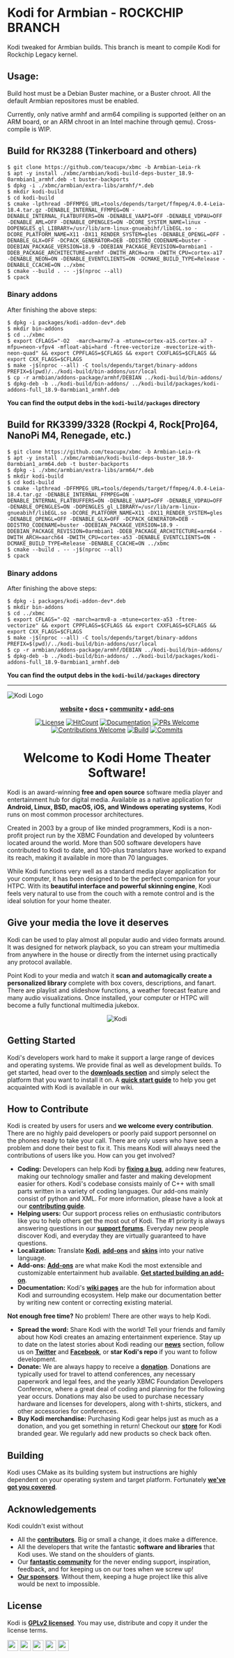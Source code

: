# Kodi for Armbian - ROCKCHIP BRANCH

Kodi tweaked for Armbian builds. This branch is meant to compile Kodi for Rockchip Legacy kernel.

## Usage:

Build host must be a Debian Buster machine, or a Buster chroot. All the default Armbian repositores must be enabled.

Currently, only native armhf and arm64 compiling is supported (either on an ARM board, or an ARM chroot in an Intel machine through qemu). Cross-compile is WIP.

## Build for RK3288 (Tinkerboard and others)
	$ git clone https://github.com/teacupx/xbmc -b Armbian-Leia-rk
	$ apt -y install ./xbmc/armbian/kodi-build-deps-buster_18.9-0armbian1_armhf.deb -t buster-backports
	$ dpkg -i ./xbmc/armbian/extra-libs/armhf/*.deb
	$ mkdir kodi-build
	$ cd kodi-build
	$ cmake -lpthread -DFFMPEG_URL=tools/depends/target/ffmpeg/4.0.4-Leia-18.4.tar.gz -DENABLE_INTERNAL_FFMPEG=ON -DENABLE_INTERNAL_FLATBUFFERS=ON -DENABLE_VAAPI=OFF -DENABLE_VDPAU=OFF -DENABLE_AML=OFF -DENABLE_OPENGLES=ON -DCORE_SYSTEM_NAME=linux -DOPENGLES_gl_LIBRARY=/usr/lib/arm-linux-gnueabihf/libEGL.so -DCORE_PLATFORM_NAME=X11 -DX11_RENDER_SYSTEM=gles -DENABLE_OPENGL=OFF -DENABLE_GLX=OFF -DCPACK_GENERATOR=DEB -DDISTRO_CODENAME=buster -DDEBIAN_PACKAGE_VERSION=18.9 -DDEBIAN_PACKAGE_REVISION=0armbian1 -DDEB_PACKAGE_ARCHITECTURE=armhf -DWITH_ARCH=arm -DWITH_CPU=cortex-a17 -DENABLE_NEON=ON -DENABLE_EVENTCLIENTS=ON -DCMAKE_BUILD_TYPE=Release -DENABLE_CCACHE=ON ../xbmc
	$ cmake --build . -- -j$(nproc --all)
	$ cpack
### Binary addons
After finishing the above steps:

	$ dpkg -i packages/kodi-addon-dev*.deb
	$ mkdir bin-addons
	$ cd ../xbmc
	$ export CFLAGS="-O2  -march=armv7-a -mtune=cortex-a15.cortex-a7 -mfpu=neon-vfpv4 -mfloat-abi=hard -ftree-vectorize -mvectorize-with-neon-quad" && export CPPFLAGS=$CFLAGS && export CXXFLAGS=$CFLAGS && export CXX_FLAGS=$CFLAGS
	$ make -j$(nproc --all) -C tools/depends/target/binary-addons PREFIX=$(pwd)/../kodi-build/bin-addons/usr/local
	$ cp -r armbian/addons-package/armhf/DEBIAN ../kodi-build/bin-addons/
	$ dpkg-deb -b ../kodi-build/bin-addons/ ../kodi-build/packages/kodi-addons-full_18.9-0armbian1_armhf.deb

**You can find the output debs in the `kodi-build/packages` directory**



## Build for RK3399/3328 (Rockpi 4, Rock[Pro]64, NanoPi M4, Renegade, etc.)
	$ git clone https://github.com/teacupx/xbmc -b Armbian-Leia-rk
	$ apt -y install ./xbmc/armbian/kodi-build-deps-buster_18.9-0armbian1_arm64.deb -t buster-backports	
	$ dpkg -i ./xbmc/armbian/extra-libs/arm64/*.deb
	$ mkdir kodi-build
	$ cd kodi-build
	$ cmake -lpthread -DFFMPEG_URL=tools/depends/target/ffmpeg/4.0.4-Leia-18.4.tar.gz -DENABLE_INTERNAL_FFMPEG=ON -DENABLE_INTERNAL_FLATBUFFERS=ON -DENABLE_VAAPI=OFF -DENABLE_VDPAU=OFF -DENABLE_OPENGLES=ON -DOPENGLES_gl_LIBRARY=/usr/lib/arm-linux-gnueabihf/libEGL.so -DCORE_PLATFORM_NAME=X11 -DX11_RENDER_SYSTEM=gles -DENABLE_OPENGL=OFF -DENABLE_GLX=OFF -DCPACK_GENERATOR=DEB -DDISTRO_CODENAME=buster -DDEBIAN_PACKAGE_VERSION=18.9 -DDEBIAN_PACKAGE_REVISION=0armbian1 -DDEB_PACKAGE_ARCHITECTURE=arm64 -DWITH_ARCH=aarch64 -DWITH_CPU=cortex-a53 -DENABLE_EVENTCLIENTS=ON -DCMAKE_BUILD_TYPE=Release -DENABLE_CCACHE=ON ../xbmc
	$ cmake --build . -- -j$(nproc --all)
	$ cpack
### Binary addons
After finishing the above steps:

	$ dpkg -i packages/kodi-addon-dev*.deb
	$ mkdir bin-addons
	$ cd ../xbmc
	$ export CFLAGS="-O2 -march=armv8-a -mtune=cortex-a53 -ftree-vectorize" && export CPPFLAGS=$CFLAGS && export CXXFLAGS=$CFLAGS && export CXX_FLAGS=$CFLAGS
	$ make -j$(nproc --all) -C tools/depends/target/binary-addons PREFIX=$(pwd)/../kodi-build/bin-addons/usr/local
	$ cp -r armbian/addons-package/armhf/DEBIAN ../kodi-build/bin-addons/
	$ dpkg-deb -b ../kodi-build/bin-addons/ ../kodi-build/packages/kodi-addons-full_18.9-0armbian1_armhf.deb

**You can find the output debs in the `kodi-build/packages` directory**


---


![Kodi Logo](docs/resources/banner.png)

<p align="center">
  <strong>
    <a href="https://kodi.tv/">website</a>
    •
    <a href="https://kodi.wiki/view/Main_Page">docs</a>
    •
    <a href="https://forum.kodi.tv/">community</a>
    •
    <a href="https://kodi.tv/addons">add-ons</a>
  </strong>
</p>

<p align="center">
  <a href="LICENSE.md"><img alt="License" src="https://img.shields.io/badge/license-GPLv2-blue.svg?style=flat-square"></a>
  <a href="http://hits.dwyl.io/xbmc/xbmc"><img alt="HitCount" src="http://hits.dwyl.io/xbmc/xbmc.svg"></a>
  <a href="https://docs.kodi.tv/"><img alt="Documentation" src="https://img.shields.io/badge/code-documented-brightgreen.svg?style=flat-square"></a>
  <a href="https://github.com/xbmc/xbmc/pulls"><img alt="PRs Welcome" src="https://img.shields.io/badge/PRs-welcome-brightgreen.svg?style=flat-square"></a>
  <a href="#how-to-contribute"><img alt="Contributions Welcome" src="https://img.shields.io/badge/contributions-welcome-brightgreen.svg?style=flat-square"></a>
  <a href="http://jenkins.kodi.tv/"><img alt="Build" src="https://img.shields.io/badge/CI-jenkins-brightgreen.svg?style=flat-square"></a>
  <a href="https://github.com/xbmc/xbmc/commits/master"><img alt="Commits" src="https://img.shields.io/github/commits-since/xbmc/xbmc/latest.svg?style=flat-square"></a>
</p>

<h1 align="center">
  Welcome to Kodi Home Theater Software!
</h1>

Kodi is an award-winning **free and open source** software media player and entertainment hub for digital media. Available as a native application for **Android, Linux, BSD, macOS, iOS, and Windows operating systems**, Kodi runs on most common processor architectures.

Created in 2003 by a group of like minded programmers, Kodi is a non-profit project run by the XBMC Foundation and developed by volunteers located around the world. More than 500 software developers have contributed to Kodi to date, and 100-plus translators have worked to expand its reach, making it available in more than 70 languages.

While Kodi functions very well as a standard media player application for your computer, it has been designed to be the perfect companion for your HTPC. With its **beautiful interface and powerful skinning engine**, Kodi feels very natural to use from the couch with a remote control and is the ideal solution for your home theater.

## Give your media the love it deserves
Kodi can be used to play almost all popular audio and video formats around. It was designed for network playback, so you can stream your multimedia from anywhere in the house or directly from the internet using practically any protocol available.

Point Kodi to your media and watch it **scan and automagically create a personalized library** complete with box covers, descriptions, and fanart. There are playlist and slideshow functions, a weather forecast feature and many audio visualizations. Once installed, your computer or HTPC will become a fully functional multimedia jukebox.

<p align="center">
  <img src="docs/resources/kodi.gif" alt="Kodi">
</p>

## Getting Started
Kodi's developers work hard to make it support a large range of devices and operating systems. We provide final as well as development builds. To get started, head over to the **[downloads section](https://kodi.tv/download)** and simply select the platform that you want to install it on. A **[quick start guide](https://kodi.wiki/view/quick_start_guide)** to help you get acquainted with Kodi is available in our wiki.

## How to Contribute
Kodi is created by users for users and **we welcome every contribution**. There are no highly paid developers or poorly paid support personnel on the phones ready to take your call. There are only users who have seen a problem and done their best to fix it. This means Kodi will always need the contributions of users like you. How can you get involved?

* **Coding:** Developers can help Kodi by **[fixing a bug](https://github.com/xbmc/xbmc/issues)**, adding new features, making our technology smaller and faster and making development easier for others. Kodi's codebase consists mainly of C++ with small parts written in a variety of coding languages. Our add-ons mainly consist of python and XML. For more information, please have a look at our **[contributing guide](docs/CONTRIBUTING.md)**.
* **Helping users:** Our support process relies on enthusiastic contributors like you to help others get the most out of Kodi. The #1 priority is always answering questions in our **[support forums](https://forum.kodi.tv/)**. Everyday new people discover Kodi, and everyday they are virtually guaranteed to have questions.
* **Localization:** Translate **[Kodi](https://www.transifex.com/teamxbmc/kodi-main/)**, **[add-ons](https://www.transifex.com/teamxbmc/xbmc-addons/)** and **[skins](https://www.transifex.com/teamxbmc/xbmc-skins/)** into your native language.
* **Add-ons:** **[Add-ons](https://kodi.tv/addons)** are what make Kodi the most extensible and customizable entertainment hub available. **[Get started building an add-on](https://kodi.tv/create-an-addon)**.
* **Documentation:** Kodi's **[wiki pages](https://kodi.wiki/)** are the hub for information about Kodi and surrounding ecosystem. Help make our documentation better by writing new content or correcting existing material.

**Not enough free time?** No problem! There are other ways to help Kodi.

* **Spread the word:** Share Kodi with the world! Tell your friends and family about how Kodi creates an amazing entertainment experience. Stay up to date on the latest stories about Kodi reading our **[news](https://kodi.tv/blog)** section, follow us on **[Twitter](https://twitter.com/koditv)** and **[Facebook](https://www.facebook.com/XBMC/)**, or **star Kodi's repo** if you want to follow development.
* **Donate:** We are always happy to receive a **[donation](https://kodi.tv/contribute/donate)**. Donations are typically used for travel to attend conferences, any necessary paperwork and legal fees, and the yearly XBMC Foundation Developers Conference, where a great deal of coding and planning for the following year occurs. Donations may also be used to purchase necessary hardware and licenses for developers, along with t-shirts, stickers, and other accessories for conferences.
* **Buy Kodi merchandise:** Purchasing Kodi gear helps just as much as a donation, and you get something in return! Checkout our **[store](https://kodi.tv/store)** for Kodi branded gear. We regularly add new products so check back often.

## Building
Kodi uses CMake as its building system but instructions are highly dependent on your operating system and target platform. Fortunately **[we've got you covered](docs/README.md)**.

## Acknowledgements
Kodi couldn't exist without

* All the **[contributors](https://github.com/xbmc/xbmc/graphs/contributors)**. Big or small a change, it does make a difference.
* All the developers that write the fantastic **software and libraries** that Kodi uses. We stand on the shoulders of giants.
* Our **[fantastic community](https://forum.kodi.tv/)** for the never ending support, inspiration, feedback, and for keeping us on our toes when we screw up!
* **[Our sponsors](https://kodi.tv/sponsors)**. Without them, keeping a huge project like this alive would be next to impossible.

## License
Kodi is **[GPLv2 licensed](LICENSE.md)**. You may use, distribute and copy it under the license terms.

<a href="https://github.com/xbmc/xbmc/graphs/contributors"><img src="https://forthebadge.com/images/badges/built-by-developers.svg" height="25"></a>
<a href="https://github.com/xbmc/xbmc"><img src="https://forthebadge.com/images/badges/certified-cousin-terio.svg" height="25"></a>
<a href="https://github.com/xbmc/xbmc"><img src="https://forthebadge.com/images/badges/approved-by-george-costanza.svg" height="25"></a>
<a href="https://kodi.tv/download"><img src="https://forthebadge.com/images/badges/check-it-out.svg" height="25"></a>
<a href="https://github.com/xbmc/xbmc"><img src="https://forthebadge.com/images/badges/winter-is-coming.svg" height="25"></a>
